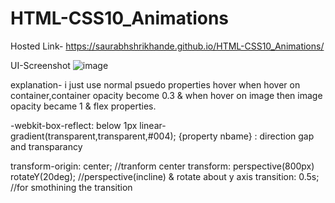 # HTML-CSS10_Animations
Hosted Link-
https://saurabhshrikhande.github.io/HTML-CSS10_Animations/

UI-Screenshot
![image](https://github.com/SaurabhShrikhande/HTML-CSS10_Animations/assets/142402502/110bb390-9f72-4d84-9ff5-646761ce2597)

explanation-
i just use normal psuedo properties hover when hover on container,container opacity become 0.3 & when hover on image then image opacity became 1 & flex properties.

-webkit-box-reflect: below 1px linear-gradient(transparent,transparent,#004);
{property nbame}   : direction gap and transparancy

transform-origin: center;                                     //tranform center
  transform: perspective(800px) rotateY(20deg);               //perspective(incline) & rotate about y axis
  transition: 0.5s;                                           //for smothining the transition

